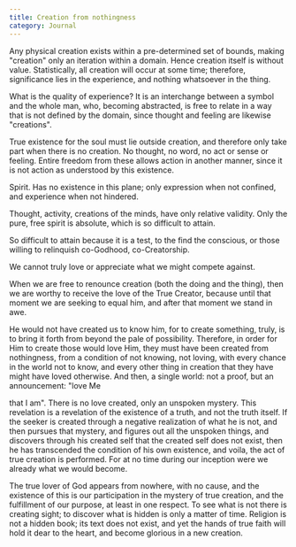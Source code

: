 ```yaml
---
title: Creation from nothingness
category: Journal
---
```


Any physical creation exists within a pre-determined set of bounds,
making "creation" only an iteration within a domain.  Hence creation
itself is without value.  Statistically, all creation will occur at some
time; therefore, significance lies in the experience, and nothing
whatsoever in the thing.

What is the quality of experience?  It is an interchange between a
symbol and the whole man, who, becoming abstracted, is free to relate in
a way that is not defined by the domain, since thought and feeling are
likewise "creations".

True existence for the soul must lie outside creation, and therefore
only take part when there is no creation.  No thought, no word, no act
or sense or feeling.  Entire freedom from these allows action in another
manner, since it is not action as understood by this existence.

Spirit.  Has no existence in this plane; only expression when not
confined, and experience when not hindered.

Thought, activity, creations of the minds, have only relative validity.
Only the pure, free spirit is absolute, which is so difficult to attain.

So difficult to attain because it is a test, to the find the conscious,
or those willing to relinquish co-Godhood, co-Creatorship.

We cannot truly love or appreciate what we might compete against.

When we are free to renounce creation (both the doing and the thing),
then we are worthy to receive the love of the True Creator, because
until that moment we are seeking to equal him, and after that moment we
stand in awe.

He would not have created us to know him, for to create something,
truly, is to bring it forth from beyond the pale of possibility.
Therefore, in order for Him to create those would love Him, they must
have been created from nothingness, from a condition of not knowing, not
loving, with every chance in the world not to know, and every other
thing in creation that they have might have loved otherwise.  And then,
a single world: not a proof, but an announcement: "love Me

that I am".  There is no love created, only an unspoken mystery.  This
revelation is a revelation of the existence of a truth, and not the
truth itself.  If the seeker is created through a negative realization
of what he is not, and then pursues that mystery, and figures out all
the unspoken things, and discovers through his created self that the
created self does not exist, then he has transcended the condition of
his own existence, and voila, the act of true creation is performed.
For at no time during our inception were we already what we would
become.

The true lover of God appears from nowhere, with no cause, and the
existence of this is our participation in the mystery of true creation,
and the fulfillment of our purpose, at least in one respect.  To see
what is not there is creating sight; to discover what is hidden is only
a matter of time.  Religion is not a hidden book; its text does not
exist, and yet the hands of true faith will hold it dear to the heart,
and become glorious in a new creation.


